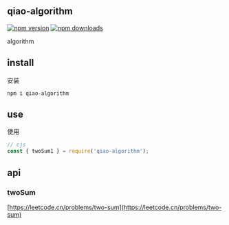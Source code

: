 ## qiao-algorithm

[![npm version](https://img.shields.io/npm/v/qiao-algorithm.svg?style=flat-square)](https://www.npmjs.org/package/qiao-algorithm)
[![npm downloads](https://img.shields.io/npm/dm/qiao-algorithm.svg?style=flat-square)](https://npm-stat.com/charts.html?package=qiao-algorithm)

algorithm

## install

安装

```shell
npm i qiao-algorithm
```

## use

使用

```javascript
// cjs
const { twoSum1 } = require('qiao-algorithm');
```

## api
### twoSum
[https://leetcode.cn/problems/two-sum](https://leetcode.cn/problems/two-sum)
